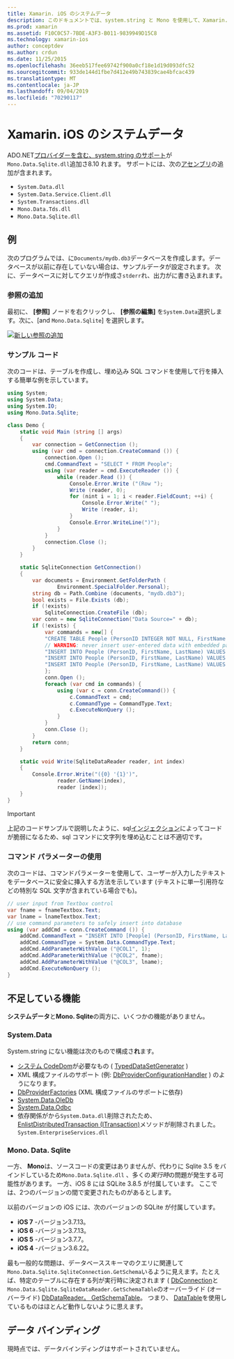 ```yaml
---
title: Xamarin. iOS のシステムデータ
description: このドキュメントでは、system.string と Mono を使用して、Xamarin. iOS アプリケーションの SQLite データにアクセスする方法について説明します。
ms.prod: xamarin
ms.assetid: F10C0C57-7BDE-A3F3-B011-9839949D15C8
ms.technology: xamarin-ios
author: conceptdev
ms.author: crdun
ms.date: 11/25/2015
ms.openlocfilehash: 36eeb517fee69742f900a0cf18e1d19d093dfc52
ms.sourcegitcommit: 933de144d1fbe7d412e49b743839cae4bfcac439
ms.translationtype: MT
ms.contentlocale: ja-JP
ms.lasthandoff: 09/04/2019
ms.locfileid: "70290117"
---
```

# <a name="systemdata-in-xamarinios"></a>Xamarin. iOS のシステムデータ

ADO.NET[プロバイダーを含む、system.string のサポート](xref:System.Data)が`Mono.Data.Sqlite.dll`追加さ8.10 れます。 サポートには、次の[アセンブリ](~/cross-platform/internals/available-assemblies.md)の追加が含まれます。

- `System.Data.dll`
- `System.Data.Service.Client.dll`
- `System.Transactions.dll`
- `Mono.Data.Tds.dll`
- `Mono.Data.Sqlite.dll`

<a name="Example" />

## <a name="example"></a>例

次のプログラムでは、に`Documents/mydb.db3`データベースを作成します。データベースが以前に存在していない場合は、サンプルデータが設定されます。 次に、データベースに対してクエリが作成さ`stderr`れ、出力がに書き込まれます。

### <a name="add-references"></a>参照の追加

最初に、 **[参照]** ノードを右クリックし、 **[参照の編集]** を`System.Data`選択します。次に、[and `Mono.Data.Sqlite`] を選択します。

[![](system.data-images/edit-references-sml.png "新しい参照の追加")](system.data-images/edit-references.png#lightbox)

### <a name="sample-code"></a>サンプル コード

次のコードは、テーブルを作成し、埋め込み SQL コマンドを使用して行を挿入する簡単な例を示しています。

```csharp
using System;
using System.Data;
using System.IO;
using Mono.Data.Sqlite;

class Demo {
    static void Main (string [] args)
    {
        var connection = GetConnection ();
        using (var cmd = connection.CreateCommand ()) {
            connection.Open ();
            cmd.CommandText = "SELECT * FROM People";
            using (var reader = cmd.ExecuteReader ()) {
                while (reader.Read ()) {
                    Console.Error.Write ("(Row ");
                    Write (reader, 0);
                    for (nint i = 1; i < reader.FieldCount; ++i) {
                        Console.Error.Write(" ");
                        Write (reader, i);
                    }
                    Console.Error.WriteLine(")");
                }
            }
            connection.Close ();
        }
    }

    static SqliteConnection GetConnection()
    {
        var documents = Environment.GetFolderPath (
                Environment.SpecialFolder.Personal);
        string db = Path.Combine (documents, "mydb.db3");
        bool exists = File.Exists (db);
        if (!exists)
            SqliteConnection.CreateFile (db);
        var conn = new SqliteConnection("Data Source=" + db);
        if (!exists) {
            var commands = new[] {
            "CREATE TABLE People (PersonID INTEGER NOT NULL, FirstName ntext, LastName ntext)",
            // WARNING: never insert user-entered data with embedded parameter values
            "INSERT INTO People (PersonID, FirstName, LastName) VALUES (1, 'First', 'Last')",
            "INSERT INTO People (PersonID, FirstName, LastName) VALUES (2, 'Dewey', 'Cheatem')",
            "INSERT INTO People (PersonID, FirstName, LastName) VALUES (3, 'And', 'How')",
            };
            conn.Open ();
            foreach (var cmd in commands) {
                using (var c = conn.CreateCommand()) {
                    c.CommandText = cmd;
                    c.CommandType = CommandType.Text;
                    c.ExecuteNonQuery ();
                }
            }
            conn.Close ();
        }
        return conn;
    }

    static void Write(SqliteDataReader reader, int index)
    {
        Console.Error.Write("({0} '{1}')",
                reader.GetName(index),
                reader [index]);
    }
}
```

> [!IMPORTANT]
> 上記のコードサンプルで説明したように、sql[インジェクション](https://en.wikipedia.org/wiki/SQL_injection)によってコードが脆弱になるため、sql コマンドに文字列を埋め込むことは不適切です。


### <a name="using-command-parameters"></a>コマンド パラメーターの使用

次のコードは、コマンドパラメーターを使用して、ユーザーが入力したテキストをデータベースに安全に挿入する方法を示しています (テキストに単一引用符などの特別な SQL 文字が含まれている場合でも)。

```csharp
// user input from Textbox control
var fname = fnameTextbox.Text;
var lname = lnameTextbox.Text;
// use command parameters to safely insert into database
using (var addCmd = conn.CreateCommand ()) {
    addCmd.CommandText = "INSERT INTO [People] (PersonID, FirstName, LastName) VALUES (@COL1, @COL2, @COL3)";
    addCmd.CommandType = System.Data.CommandType.Text;
    addCmd.AddParameterWithValue ("@COL1", 1);
    addCmd.AddParameterWithValue ("@COL2", fname);
    addCmd.AddParameterWithValue ("@COL3", lname);
    addCmd.ExecuteNonQuery ();
}
```

<a name="Missing_Functionality" />

## <a name="missing-functionality"></a>不足している機能

**システムデータ**と**Mono. Sqlite**の両方に、いくつかの機能がありません。

<a name="System.Data" />

### <a name="systemdata"></a>System.Data

System.string にない機能は次のもので構成さ**れ**ます。

- [システム CodeDom](xref:System.CodeDom)が必要なもの ( [TypedDataSetGenerator](xref:System.Data.TypedDataSetGenerator) )
- XML 構成ファイルのサポート (例: [DbProviderConfigurationHandler](xref:System.Data.Common.DbProviderConfigurationHandler) ) のようになります。
- [DbProviderFactories](xref:System.Data.Common.DbProviderFactories) (XML 構成ファイルのサポートに依存)
- [System.Data.OleDb](xref:System.Data.OleDb)
- [System.Data.Odbc](xref:System.Data.Odbc)
- 依存関係がから`System.Data.dll`削除されたため、 [EnlistDistributedTransaction (ITransaction)](xref:System.Data.SqlClient.SqlConnection.EnlistDistributedTransaction*)メソッドが削除されました。 `System.EnterpriseServices.dll`


<a name="Mono.Data.Sqlite" />

### <a name="monodatasqlite"></a>Mono. Data. Sqlite

一方、 **Mono**は、ソースコードの変更はありませんが、代わりに Sqlite 3.5 をバインドしているため`Mono.Data.Sqlite.dll` 、多くの*実行時*の問題が発生する可能性があります。 一方、iOS 8 には SQLite 3.8.5 が付属しています。 ここでは、2つのバージョンの間で変更されたものがあるとします。

以前のバージョンの iOS には、次のバージョンの SQLite が付属しています。

- **iOS 7** -バージョン3.7.13。
- **iOS 6** -バージョン3.7.13。
- **iOS 5** -バージョン3.7.7。
- **iOS 4** -バージョン3.6.22。

最も一般的な問題は、データベーススキーマのクエリに関連して`Mono.Data.Sqlite.SqliteConnection.GetSchema`いるように見えます。たとえば、特定のテーブルに存在する列が実行時に決定されます ( [DbConnection](xref:System.Data.Common.DbConnection.GetSchema)と`Mono.Data.Sqlite.SqliteDataReader.GetSchemaTable`のオーバーライド (オーバーライド) [DbDataReader。 GetSchemaTable](xref:System.Data.Common.DbDataReader.GetSchemaTable)。 つまり、 [DataTable](xref:System.Data.DataTable)を使用しているものはほとんど動作しないように思えます。

<a name="Data_Binding" />

## <a name="data-binding"></a>データ バインディング

現時点では、データバインディングはサポートされていません。


